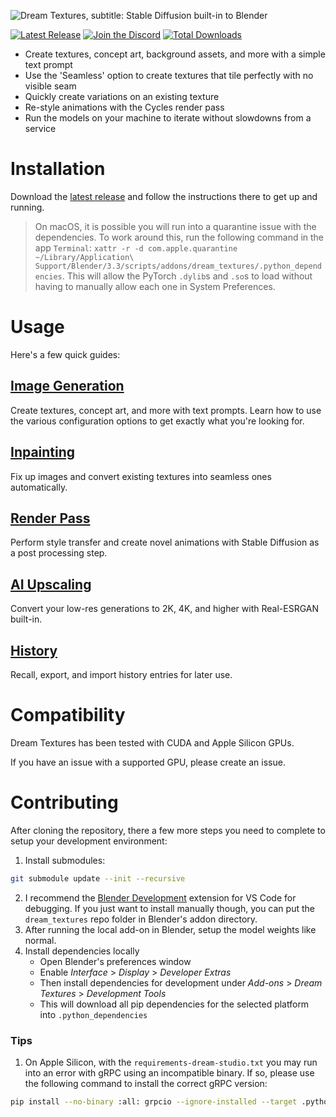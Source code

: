 ![Dream Textures, subtitle: Stable Diffusion built-in to Blender](readme_assets/banner.png)

[![Latest Release](https://flat.badgen.net/github/release/carson-katri/dream-textures)](https://github.com/carson-katri/dream-textures/releases/latest)
[![Join the Discord](https://flat.badgen.net/badge/icon/discord?icon=discord&label)](https://discord.gg/EmDJ8CaWZ7)
[![Total Downloads](https://img.shields.io/github/downloads/carson-katri/dream-textures/total?style=flat-square)](https://github.com/carson-katri/dream-textures/releases/latest)

* Create textures, concept art, background assets, and more with a simple text prompt
* Use the 'Seamless' option to create textures that tile perfectly with no visible seam
* Quickly create variations on an existing texture
* Re-style animations with the Cycles render pass
* Run the models on your machine to iterate without slowdowns from a service

# Installation
Download the [latest release](https://github.com/carson-katri/dream-textures/releases/tag/0.0.7) and follow the instructions there to get up and running.

> On macOS, it is possible you will run into a quarantine issue with the dependencies. To work around this, run the following command in the app `Terminal`: `xattr -r -d com.apple.quarantine ~/Library/Application\ Support/Blender/3.3/scripts/addons/dream_textures/.python_dependencies`. This will allow the PyTorch `.dylib`s and `.so`s to load without having to manually allow each one in System Preferences.

# Usage

Here's a few quick guides:

## [Image Generation](docs/IMAGE_GENERATION.md)
Create textures, concept art, and more with text prompts. Learn how to use the various configuration options to get exactly what you're looking for.

## [Inpainting](docs/INPAINTING.md)
Fix up images and convert existing textures into seamless ones automatically.

## [Render Pass](docs/RENDER_PASS.md)
Perform style transfer and create novel animations with Stable Diffusion as a post processing step.

## [AI Upscaling](docs/AI_UPSCALING.md)
Convert your low-res generations to 2K, 4K, and higher with Real-ESRGAN built-in.

## [History](docs/HISTORY.md)
Recall, export, and import history entries for later use.

# Compatibility
Dream Textures has been tested with CUDA and Apple Silicon GPUs.

If you have an issue with a supported GPU, please create an issue.

# Contributing
After cloning the repository, there a few more steps you need to complete to setup your development environment:
1. Install submodules:
```sh
git submodule update --init --recursive
```
2. I recommend the [Blender Development](https://marketplace.visualstudio.com/items?itemName=JacquesLucke.blender-development) extension for VS Code for debugging. If you just want to install manually though, you can put the `dream_textures` repo folder in Blender's addon directory.
3. After running the local add-on in Blender, setup the model weights like normal.
4. Install dependencies locally
    * Open Blender's preferences window
    * Enable *Interface* > *Display* > *Developer Extras*
    * Then install dependencies for development under *Add-ons* > *Dream Textures* > *Development Tools*
    * This will download all pip dependencies for the selected platform into `.python_dependencies`

### Tips

1. On Apple Silicon, with the `requirements-dream-studio.txt` you may run into an error with gRPC using an incompatible binary. If so, please use the following command to install the correct gRPC version:
```sh
pip install --no-binary :all: grpcio --ignore-installed --target .python_dependencies --upgrade
```